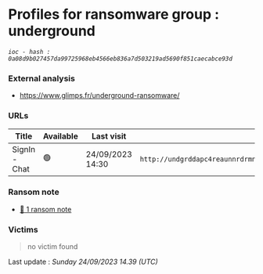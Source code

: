# Profiles for ransomware group : **underground**



_`ioc - hash : 0a08d9b027457da99725968eb4566eb836a7d503219ad5690f851caecabce93d`_

### External analysis
- https://www.glimps.fr/underground-ransomware/

### URLs
| Title | Available | Last visit | fqdn | Screenshot 
|---|---|---|---|---|
| SignIn - Chat | 🟢 | 24/09/2023 14:30 | `http://undgrddapc4reaunnrdrmnagvdelqfvmgycuvilgwb5uxm25sxawaoqd.onion` | <a href="https://images.ransomware.live/screenshots/undgrddapc4reaunnrdrmnagvdelqfvmgycuvilgwb5uxm25sxawaoqd-onion.png" target=_blank>📸</a> | 


### Ransom note
* [📝 1 ransom note](notes/underground)

### Victims

> no victim found




Last update : _Sunday 24/09/2023 14.39 (UTC)_
